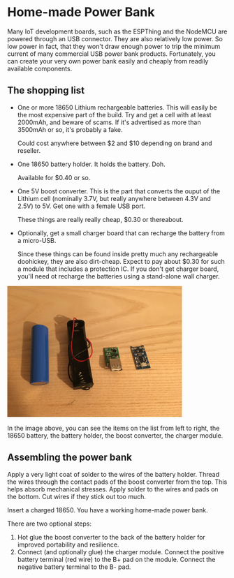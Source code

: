 Home-made Power Bank
====================


Many IoT development boards, such as the ESPThing and the NodeMCU are
powered through an USB connector. They are also relatively low power.
So low power in fact, that they won't draw enough power to trip the
minimum current of many commercial USB power bank products. Fortunately,
you can create your very own power bank easily and cheaply from readily
available components.

The shopping list
-----------------

 * One or more 18650 Lithium rechargeable batteries. This will easily
  be the most expensive part of the build. Try and get a cell with
  at least 2000mAh, and beware of scams. If it's advertised as more than
   3500mAh or so, it's probably a fake.

   Could cost anywhere between $2 and $10 depending on brand and reseller.
 * One 18650 battery holder. It holds the battery. Doh.

   Available for $0.40 or so.
 * One 5V boost converter. This is the part that converts the ouput of
    the Lithium cell (nominally 3.7V, but really anywhere between 4.3V
    and 2.5V) to 5V. Get one with a female USB port.

    These things are really really cheap, $0.30 or thereabout.
 * Optionally, get a small charger board that can recharge the battery
   from a micro-USB.

   Since these things can be found inside pretty much any
   rechargeable doohickey, they are also dirt-cheap. Expect to pay about
   $0.30 for such a module that includes a protection IC. If you don't
   get  charger board, you'll need ot recharge the batteries using a
   stand-alone wall charger.


![Shopping list](shopping.jpg)

In the image above, you can see the items on the list from left to
right, the 18650 battery, the battery holder, the boost converter,
the charger module.

Assembling the power bank
------------------------

Apply a very light coat of solder to the wires of the battery holder.
Thread the wires through the contact pads of the boost converter from
the top. This helps absorb mechanical stresses. Apply solder to the
wires and pads on the bottom. Cut wires if they stick out too much.

Insert a charged 18650. You have a working home-made power bank.

There are two optional steps:

1. Hot glue the boost converter to the back of the battery holder for
 improved portability and resilience.
2. Connect (and optionally glue) the charger module. Connect the
 positive battery terminal (red wire) to the B+ pad on the module.
 Connect the negative battery terminal to the B- pad.














